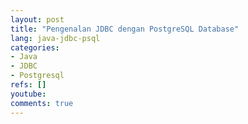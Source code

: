 ```yaml
---
layout: post
title: "Pengenalan JDBC dengan PostgreSQL Database"
lang: java-jdbc-psql
categories:
- Java
- JDBC
- Postgresql
refs: []
youtube: 
comments: true
---
```


